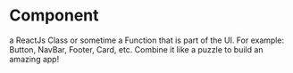 # Component

a ReactJs Class or sometime a Function that is part of the UI.
For example: Button, NavBar, Footer, Card, etc. Combine it like a puzzle to build an amazing app!
